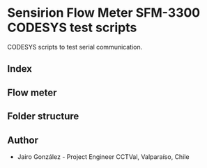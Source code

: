 # Sensirion Flow Meter SFM-3300 CODESYS test scripts

CODESYS scripts to test serial communication.

## Index

## Flow meter

## Folder structure

## Author

* Jairo González - Project Engineer CCTVal, Valparaíso, Chile